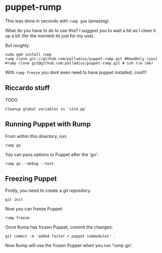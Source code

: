 puppet-rump
===========

This was done in seconds with `rump gem` (amazing).

What do you have to do to use this? I suggest you to wait a bit as I clean it 
up a bit (for the moment its just for my use).

But roughly:

    sudo gem install rump
    rump clone git://github.com/palladius/puppet-rump.git #ReadOnly (you)
    #rump clone git@github.com:palladius/puppet-rump.git # ssh r/w (me)
    
With `rump freeze` you dont even need to have puppet installed, cool!!!

Riccardo stuff
--------------

TODO

    Cleanup global variables in `site.pp`

Running Puppet with Rump
------------------------

From within this directory, run:

    rump go

You can pass options to Puppet after the 'go':

    rump go --debug --test

Freezing Puppet
---------------

Firstly, you need to create a git repository:

    git init

Now you can freeze Puppet:

    rump freeze

Once Rump has frozen Puppet, commit the changes:

    git commit -m 'added facter + puppet submodules' .

Now Rump will use the frozen Puppet when you run 'rump go'.

